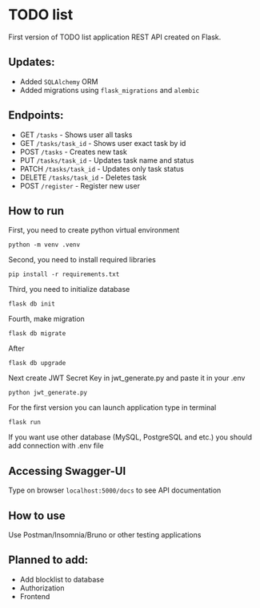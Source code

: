 # TODO list

First version of TODO list application REST API created on Flask.

## Updates:

- Added `SQLAlchemy` ORM
- Added migrations using `flask_migrations` and `alembic`

## Endpoints:

- GET `/tasks` - Shows user all tasks
- GET `/tasks/task_id` - Shows user exact task by id
- POST `/tasks` - Creates new task
- PUT `/tasks/task_id` - Updates task name and status
- PATCH `/tasks/task_id` - Updates only task status
- DELETE `/tasks/task_id` - Deletes task
- POST `/register` - Register new user

## How to run

First, you need to create python virtual environment

```
python -m venv .venv
```

Second, you need to install required libraries

```
pip install -r requirements.txt
```

Third, you need to initialize database

```
flask db init
```

Fourth, make migration

```
flask db migrate
```

After

```
flask db upgrade
```

Next create JWT Secret Key in jwt_generate.py and paste it in your .env

```
python jwt_generate.py
```

For the first version you can launch application type in terminal

```
flask run
```

If you want use other database (MySQL, PostgreSQL and etc.) you should add connection with .env file

## Accessing Swagger-UI

Type on browser `localhost:5000/docs` to see API documentation

## How to use

Use Postman/Insomnia/Bruno or other testing applications

## Planned to add:

- Add blocklist to database
- Authorization
- Frontend
